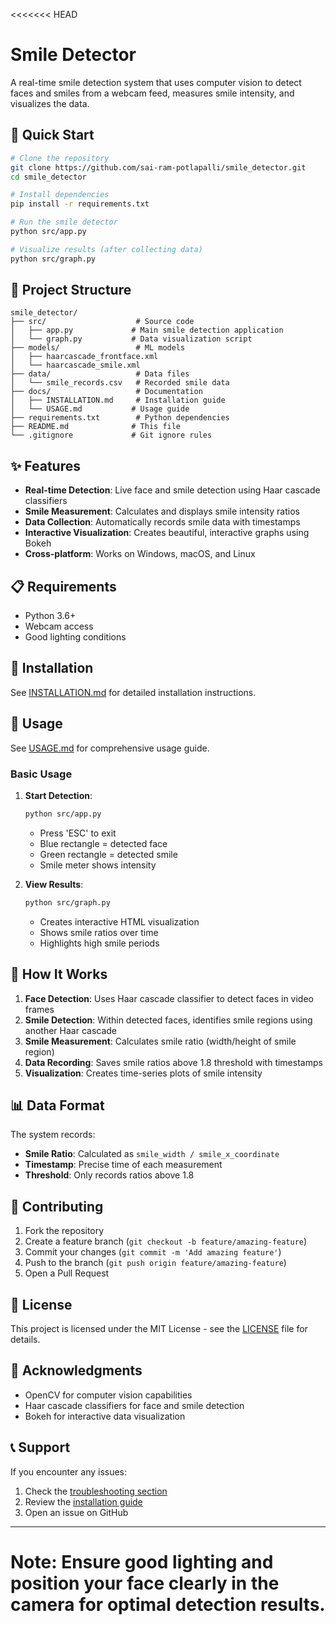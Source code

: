 <<<<<<< HEAD
# Smile Detector

A real-time smile detection system that uses computer vision to detect faces and smiles from a webcam feed, measures smile intensity, and visualizes the data.

## 🚀 Quick Start

```bash
# Clone the repository
git clone https://github.com/sai-ram-potlapalli/smile_detector.git
cd smile_detector

# Install dependencies
pip install -r requirements.txt

# Run the smile detector
python src/app.py

# Visualize results (after collecting data)
python src/graph.py
```

## 📁 Project Structure

```
smile_detector/
├── src/                    # Source code
│   ├── app.py             # Main smile detection application
│   └── graph.py           # Data visualization script
├── models/                 # ML models
│   ├── haarcascade_frontface.xml
│   └── haarcascade_smile.xml
├── data/                   # Data files
│   └── smile_records.csv   # Recorded smile data
├── docs/                   # Documentation
│   ├── INSTALLATION.md     # Installation guide
│   └── USAGE.md           # Usage guide
├── requirements.txt        # Python dependencies
├── README.md              # This file
└── .gitignore             # Git ignore rules
```

## ✨ Features

- **Real-time Detection**: Live face and smile detection using Haar cascade classifiers
- **Smile Measurement**: Calculates and displays smile intensity ratios
- **Data Collection**: Automatically records smile data with timestamps
- **Interactive Visualization**: Creates beautiful, interactive graphs using Bokeh
- **Cross-platform**: Works on Windows, macOS, and Linux

## 📋 Requirements

- Python 3.6+
- Webcam access
- Good lighting conditions

## 🔧 Installation

See [INSTALLATION.md](docs/INSTALLATION.md) for detailed installation instructions.

## 📖 Usage

See [USAGE.md](docs/USAGE.md) for comprehensive usage guide.

### Basic Usage

1. **Start Detection**:
   ```bash
   python src/app.py
   ```
   - Press 'ESC' to exit
   - Blue rectangle = detected face
   - Green rectangle = detected smile
   - Smile meter shows intensity

2. **View Results**:
   ```bash
   python src/graph.py
   ```
   - Creates interactive HTML visualization
   - Shows smile ratios over time
   - Highlights high smile periods

## 🧠 How It Works

1. **Face Detection**: Uses Haar cascade classifier to detect faces in video frames
2. **Smile Detection**: Within detected faces, identifies smile regions using another Haar cascade
3. **Smile Measurement**: Calculates smile ratio (width/height of smile region)
4. **Data Recording**: Saves smile ratios above 1.8 threshold with timestamps
5. **Visualization**: Creates time-series plots of smile intensity

## 📊 Data Format

The system records:
- **Smile Ratio**: Calculated as `smile_width / smile_x_coordinate`
- **Timestamp**: Precise time of each measurement
- **Threshold**: Only records ratios above 1.8

## 🤝 Contributing

1. Fork the repository
2. Create a feature branch (`git checkout -b feature/amazing-feature`)
3. Commit your changes (`git commit -m 'Add amazing feature'`)
4. Push to the branch (`git push origin feature/amazing-feature`)
5. Open a Pull Request

## 📝 License

This project is licensed under the MIT License - see the [LICENSE](LICENSE) file for details.

## 🙏 Acknowledgments

- OpenCV for computer vision capabilities
- Haar cascade classifiers for face and smile detection
- Bokeh for interactive data visualization

## 📞 Support

If you encounter any issues:
1. Check the [troubleshooting section](docs/USAGE.md#troubleshooting)
2. Review the [installation guide](docs/INSTALLATION.md)
3. Open an issue on GitHub

---
**Note**: Ensure good lighting and position your face clearly in the camera for optimal detection results.
=======
